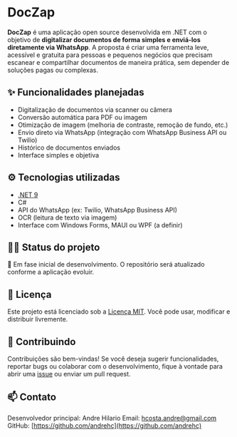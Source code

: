 # DocZap

**DocZap** é uma aplicação open source desenvolvida em .NET com o objetivo de **digitalizar documentos de forma simples e enviá-los diretamente via WhatsApp**. A proposta é criar uma ferramenta leve, acessível e gratuita para pessoas e pequenos negócios que precisam escanear e compartilhar documentos de maneira prática, sem depender de soluções pagas ou complexas.

## ✨ Funcionalidades planejadas

- Digitalização de documentos via scanner ou câmera
- Conversão automática para PDF ou imagem
- Otimização de imagem (melhoria de contraste, remoção de fundo, etc.)
- Envio direto via WhatsApp (integração com WhatsApp Business API ou Twilio)
- Histórico de documentos enviados
- Interface simples e objetiva

## ⚙️ Tecnologias utilizadas

- [.NET 9](https://dotnet.microsoft.com/)
- C#
- API do WhatsApp (ex: Twilio, WhatsApp Business API)
- OCR (leitura de texto via imagem)
- Interface com Windows Forms, MAUI ou WPF (a definir)

## 🧑‍💻 Status do projeto

🚧 Em fase inicial de desenvolvimento. O repositório será atualizado conforme a aplicação evoluir.

## 📜 Licença

Este projeto está licenciado sob a [Licença MIT](LICENSE). Você pode usar, modificar e distribuir livremente.

## 🤝 Contribuindo

Contribuições são bem-vindas! Se você deseja sugerir funcionalidades, reportar bugs ou colaborar com o desenvolvimento, fique à vontade para abrir uma [issue](https://github.com/seuusuario/doczap/issues) ou enviar um pull request.

## 📫 Contato

Desenvolvedor principal: Andre Hilario
Email: hcosta.andre@gmail.com
GitHub: [https://github.com/andrehc](https://github.com/andrehc)
